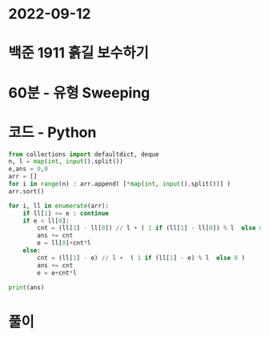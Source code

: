 # 2022-09-12

# 백준 1911 흙길 보수하기

# 60분 - 유형 Sweeping

# 코드 - Python

```python
from collections import defaultdict, deque
n, l = map(int, input().split())
e,ans = 0,0
arr = []
for i in range(n) : arr.append( [*map(int, input().split())] )
arr.sort()

for i, ll in enumerate(arr):
    if ll[1] <= e : continue
    if e < ll[0]:
        cnt = (ll[1] - ll[0]) // l + ( 1 if (ll[1] - ll[0]) % l  else 0 )
        ans += cnt
        e = ll[0]+cnt*l
    else:
        cnt = (ll[1] - e) // l +  ( 1 if (ll[1] - e) % l  else 0 )
        ans += cnt
        e = e+cnt*l

print(ans)
```

# 풀이
